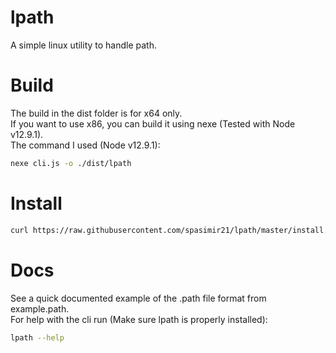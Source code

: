 # lpath

A simple linux utility to handle path.

# Build

The build in the dist folder is for x64 only.  
If you want to use x86, you can build it using nexe (Tested with Node v12.9.1).  
The command I used (Node v12.9.1):
```bash
nexe cli.js -o ./dist/lpath 
```

# Install

```bash
curl https://raw.githubusercontent.com/spasimir21/lpath/master/install.sh | sh
```

# Docs

See a quick documented example of the .path file format from example.path.  
For help with the cli run (Make sure lpath is properly installed):
```bash
lpath --help
```
